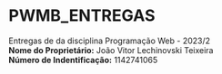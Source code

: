 # PWMB_ENTREGAS
Entregas de da disciplina Programação Web - 2023/2 </br>
<B>Nome do Proprietário:</B> João Vitor Lechinovski Teixeira </br>
<B>Número de Indentificação:</B> 1142741065 
